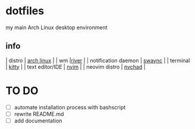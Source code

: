 # dotfiles
my main Arch Linux desktop environment

## info

| distro                | [arch linux](archlinux.org)   |
| wm                    |[river](https://codeberg.org/river/river)  |
| notification daemon   | [swaync](https://github.com/ErikReider/SwayNotificationCenter) |
| terminal              | [kitty](https://github.com/kovidgoyal/kitty)  |
| text editor/IDE       | [nvim](https://github.com/neovim/neovim)      |
| neovim distro         | [nvchad](https://nvchad.com)    |


# TO DO
- [ ] automate installation process with bashscript
- [ ] rewrite README.md
- [ ] add documentation
